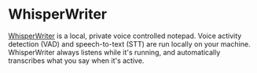 # WhisperWriter

[WhisperWriter](https://github.com/lgrammel/whisperwriter) is a local, private voice controlled notepad. Voice activity detection (VAD) and speech-to-text (STT) are run locally on your machine. WhisperWriter always listens while it's running, and automatically transcribes what you say when it's active.
